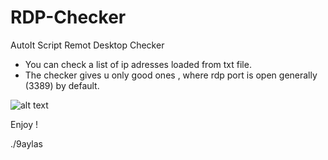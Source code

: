 # RDP-Checker

AutoIt Script Remot Desktop Checker
- You can check a list of ip adresses loaded from txt file.
- The checker gives u only good ones , where rdp port is open generally (3389) by default.

![alt text](https://i.imgur.com/843y2pP.png "screen$hot :)")

Enjoy !

./9aylas
